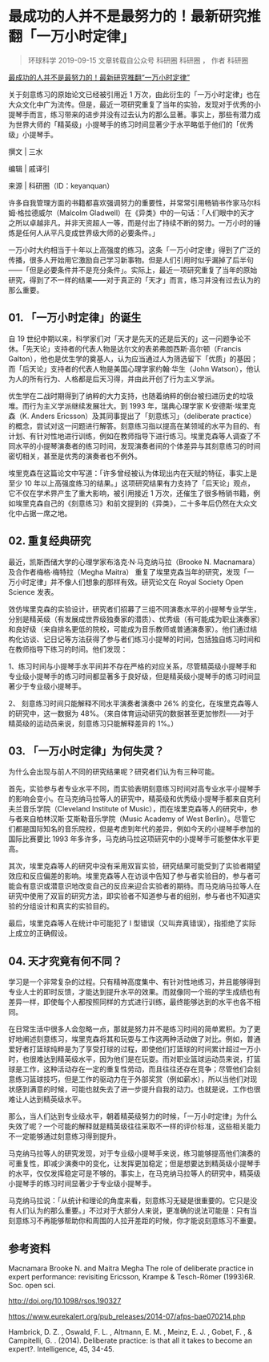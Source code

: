 # 最成功的人并不是最努力的！最新研究推翻「一万小时定律」
> 环球科学 2019-09-15
文章转载自公众号 科研圈 科研圈 ， 作者 科研圈

[最成功的人并不是最努力的！最新研究推翻“一万小时定律”](https://mp.weixin.qq.com/s/77776GXRK0eNMwZRUqC4YQ)

关于刻意练习的原始论文已经被引用近 1 万次，由此衍生的「一万小时定律」也在大众文化中广为流传。但是，最近一项研究重复了当年的实验，发现对于优秀的小提琴手而言，练习带来的进步并没有过去认为的那么显著。事实上，那些有潜力成为世界大师的「精英级」小提琴手的练习时间显著少于水平略低于他们的「优秀级」小提琴手。

撰文 | 三水

编辑 | 戚译引

来源 | 科研圈（ID：keyanquan）

许多自我管理方面的书籍都喜欢强调努力的重要性，并常常引用畅销书作家马尔科姆·格拉德威尔（Malcolm Gladwell）在《异类》中的一句话：「人们眼中的天才之所以卓越非凡，并非天资超人一等，而是付出了持续不断的努力。一万小时的锤炼是任何人从平凡变成世界级大师的必要条件。」

一万小时大约相当于十年以上高强度的练习。这条「一万小时定律」得到了广泛的传播，很多人开始用它激励自己学习新事物。但是人们引用时似乎漏掉了后半句——「但是必要条件并不是充分条件」。实际上，最近一项研究重复了当年的原始研究，得到了不一样的结果——对于真正的「天才」而言，练习并没有过去认为的那么重要。

## 01. 「一万小时定律」的诞生

自 19 世纪中期以来，科学家们对「天才是先天的还是后天的」这一问题争论不休。「先天论」支持者的代表人物是达尔文的表弟弗朗西斯·高尔顿（Francis Galton），他也是优生学的奠基人，认为应当通过人为筛选留下「优质」的基因；而「后天论」支持者的代表人物是美国心理学家约翰·华生（John Watson），他认为人的所有行为、人格都是后天习得，并由此开创了行为主义学派。

优生学在二战时期得到了纳粹的大力支持，也随着纳粹的倒台被扫进历史的垃圾堆。而行为主义学派继续发展壮大。到 1993 年，瑞典心理学家 K·安德斯·埃里克森（K. Anders Ericsson）及其同事提出了「刻意练习」（deliberate practice）的概念，尝试对这一问题进行解答。刻意练习指以提高在某领域的水平为目的、有计划、有针对性地进行训练，例如在教师指导下进行练习。埃里克森等人调查了不同水平的小提琴演奏者的练习时间，发现演奏者间的个体差异与其刻意练习的时间密切相关，甚至是优秀的演奏者也不例外。

埃里克森在这篇论文中写道：「许多曾经被认为体现出内在天赋的特征，事实上是至少 10 年以上高强度练习的结果。」这项研究结果有力支持了「后天论」观点，它不仅在学术界产生了重大影响，被引用接近 1 万次，还催生了很多畅销书籍，例如埃里克森自己的《刻意练习》和前文提到的《异类》，二十多年后仍然在大众文化中占据一席之地。

## 02. 重复经典研究

最近，凯斯西储大学的心理学家布洛克·N·马克纳马拉（Brooke N. Macnamara）及合作者梅格·梅特拉（Megha Maitra） 重复了埃里克森当年的研究，发现「一万小时定律」并不像人们想象的那样有效。研究论文在 Royal Society Open Science 发表。

效仿埃里克森的实验设计，研究者们招募了三组不同演奏水平的小提琴专业学生，分别是精英级（有发展成世界级独奏家的潜质）、优秀级（有可能成为职业演奏家）和良好级（来自排名更低的院校，可能成为音乐教师或普通演奏家）。他们通过结构化访谈、记日记等方法获得了参与者们练习小提琴的时间，包括独自练习时间和在教师指导下练习的时间。他们发现：

1、练习时间与小提琴手水平间并不存在严格的对应关系，尽管精英级小提琴手和专业级小提琴手的练习时间都显著多于良好级，但是精英级小提琴手的练习时间显著少于专业级小提琴手。

2、 刻意练习时间只能解释不同水平演奏者演奏中 26% 的变化，在埃里克森等人的研究中，这一数据为 48%。（来自体育运动研究的数据甚至更加惨烈——对于精英级的运动员来说，刻意练习只能解释差异的 1%。）

## 03. 「一万小时定律」为何失灵？

为什么会出现与前人不同的研究结果呢？研究者们认为有三种可能。

首先，实验参与者专业水平不同，而实验表明刻意练习时间对高专业水平小提琴手的影响会变小。在马克纳马拉等人的研究中，精英级和优秀级小提琴手都来自克利夫兰音乐学院（Cleveland Institute of Music），而在埃里克森等人的研究中，参与者来自柏林汉斯·艾斯勒音乐学院（Music Academy of West Berlin）。尽管它们都是国际知名的音乐院校，但是考虑到年代的差异，例如今天的小提琴手参加的国际比赛要比 1993 年多许多，马克纳马拉这项研究中的小提琴手可能整体水平更高。

其次，埃里克森等人的研究中没有采用双盲实验，研究结果可能受到了实验者期望效应和反应偏差的影响。埃里克森等人在访谈中告知了参与者实验目的，参与者可能会有意识或潜意识地改变自己的反应来迎合实验者的期待。而马克纳马拉等人在研究中使用了双盲的研究方法，即实验者不知道参与者的组别，参与者也不知道实验的分组设计和真实的实验目的。

最后，埃里克森等人在统计中可能犯了 Ⅰ 型错误（又叫弃真错误），指拒绝了实际上成立的正确假设。

## 04. 天才究竟有何不同？

学习是一个非常复杂的过程。只有精神高度集中、有针对性地练习，并且能够得到专业人士的即时反馈，才能达到提升水平的效果。而就像同一个班的学生成绩也有差异一样，即使每个人都按照同样的方式进行训练，最终能够达到的水平也各不相同。

在日常生活中很多人会忽略一点，那就是努力并不是练习时间的简单累积。为了更好地阐述刻意练习，埃里克森将其和玩耍与工作这两种活动做了对比。例如，普通爱好者打篮球纯粹是为了享受打球的过程，即使他们打篮球的时间累计超过一万小时，也很难达到精英级水平，因为他们是在玩耍。而对职业篮球运动员来说，打篮球是工作，这种活动存在一定的重复性劳动，而且往往还存在竞争；尽管他们会刻意练习篮球技巧，但是工作的驱动力在于外部奖赏（例如薪水），所以当他们对现状感到满意的时候，可能也就失去了进一步提升自我的动力。也就是说，工作也很难让人达到精英级水平。

那么，当人们达到专业级水平，朝着精英级努力的时候，「一万小时定律」为什么失效了呢？一个可能的解释就是精英级往往采取不一样的评价标准，这些相关能力不一定能够通过刻意练习得到提升。

马克纳马拉等人的研究发现，对于专业级小提琴手来说，练习能够提高他们演奏的可重复性，即减少演奏中的变化，让发挥更加稳定；但是想要达到精英级小提琴手的水平，仅仅发挥稳定可是不够的。事实上，在马克纳马拉等人的研究中，精英级小提琴手的练习时间显著少于专业级小提琴手。

马克纳马拉说：「从统计和理论的角度来看，刻意练习无疑是很重要的。它只是没有人们认为的那么重要。」不过对于大部分人来说，更准确的说法可能是：只有当刻意练习不再能够帮助你和周围的人拉开差距的时候，你才能说刻意练习不重要。

## 参考资料

Macnamara Brooke N. and Maitra Megha The role of deliberate practice in expert performance: revisiting Ericsson, Krampe & Tesch-Römer (1993)6R. Soc. open sci.

http://doi.org/10.1098/rsos.190327

https://www.eurekalert.org/pub_releases/2014-07/afps-bae070214.php 

Hambrick, D. Z. , Oswald, F. L. , Altmann, E. M. , Meinz, E. J. , Gobet, F. , & Campitelli, G. . (2014). Deliberate practice: is that all it takes to become an expert?. Intelligence, 45, 34-45.


